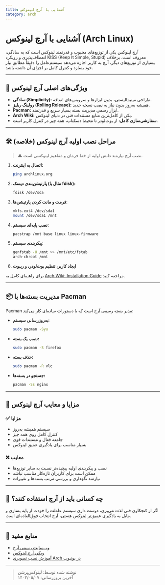 ```yaml
---
title: آشنایی با آرچ لینوکس
category: arch
---
```


# آشنایی با آرچ لینوکس (Arch Linux)

آرچ لینوکس یکی از توزیع‌های محبوب و قدرتمند لینوکس است که به سادگی، انعطاف‌پذیری و رویکرد KISS (Keep It Simple, Stupid) معروف است. برخلاف بسیاری از توزیع‌های دیگر، آرچ به کاربر اجازه می‌دهد سیستم‌عامل را دقیقاً مطابق نیاز خود بسازد و کنترل کامل بر اجزای آن داشته باشد.

---

## 📌 ویژگی‌های اصلی آرچ لینوکس

- **سادگی (Simplicity):** طراحی مینیمالیستی، بدون ابزارها و سرویس‌های اضافه.
- **رولینگ ریلیز (Rolling Release):** همیشه به‌روز بدون نیاز به نصب نسخه جدید.
- **Pacman:** ابزار رسمی مدیریت بسته بسیار سریع و قدرتمند.
- **Arch Wiki:** یکی از کامل‌ترین منابع مستندات فنی در دنیای لینوکس.
- **سفارشی‌سازی کامل:** از بوت‌لودر تا محیط دسکتاپ، همه چیز در کنترل کاربر است.

---

## 🛠️ مراحل نصب اولیه آرچ لینوکس (خلاصه)

> ⚠️ نصب آرچ نیازمند دانش اولیه از خط فرمان و مفاهیم لینوکسی است.

1. **اتصال به اینترنت:**

    ```bash
    ping archlinux.org
    ```

2. **پارتیشن‌بندی دیسک (مثال با fdisk):**

    ```bash
    fdisk /dev/sda
    ```

3. **فرمت و مانت کردن پارتیشن‌ها:**

    ```bash
    mkfs.ext4 /dev/sda1
    mount /dev/sda1 /mnt
    ```

4. **نصب پایه‌ای سیستم:**

    ```bash
    pacstrap /mnt base linux linux-firmware
    ```

5. **پیکربندی سیستم:**

    ```bash
    genfstab -U /mnt >> /mnt/etc/fstab
    arch-chroot /mnt
    ```

6. **ایجاد کاربر، تنظیم بوت‌لودر، و ریبوت**

برای راهنمای کامل به [Arch Wiki: Installation Guide](https://wiki.archlinux.org/title/Installation_guide) مراجعه کنید.

---

## 📦 مدیریت بسته‌ها با Pacman

Pacman مدیر بسته رسمی آرچ است که با دستورات ساده‌ای کار می‌کند:

- **به‌روزرسانی سیستم:**

    ```bash
    sudo pacman -Syu
    ```

- **نصب یک بسته:**

    ```bash
    sudo pacman -S firefox
    ```

- **حذف بسته:**

    ```bash
    sudo pacman -R vlc
    ```

- **جستجو در بسته‌ها:**

    ```bash
    pacman -Ss nginx
    ```

---

## 🎯 مزایا و معایب آرچ لینوکس

### ✅ مزایا

- سیستم همیشه به‌روز  
- کنترل کامل روی همه چیز  
- جامعه فعال و مستندات قوی  
- بسیار مناسب برای یادگیری عمیق لینوکس

### ❌ معایب

- نصب و پیکربندی اولیه پیچیده‌تر نسبت به سایر توزیع‌ها  
- ممکن است برای کاربران تازه‌کار مناسب نباشد  
- نیازمند نگهداری و بررسی مرتب بسته‌ها و تغییرات

---

## 🧠 چه کسانی باید از آرچ استفاده کنند؟

اگر از کنجکاوی فنی لذت می‌بری، دوست داری سیستم عاملت را خودت از پایه بسازی و مایل به یادگیری عمیق‌تر لینوکس هستی، آرچ انتخاب فوق‌العاده‌ای است.

---

## 🔗 منابع مفید

- [وب‌سایت رسمی آرچ](https://archlinux.org)
- [ویکی آرچ لینوکس](https://wiki.archlinux.org)
- [آموزش نصب تصویری Arch در یوتیوب](https://www.youtube.com/results?search_query=install+arch+linux)

---

> نوشته شده توسط: لینوکس‌پرشن  
> آخرین بروزرسانی: ۱۴۰۳/۰۵/۰۷
